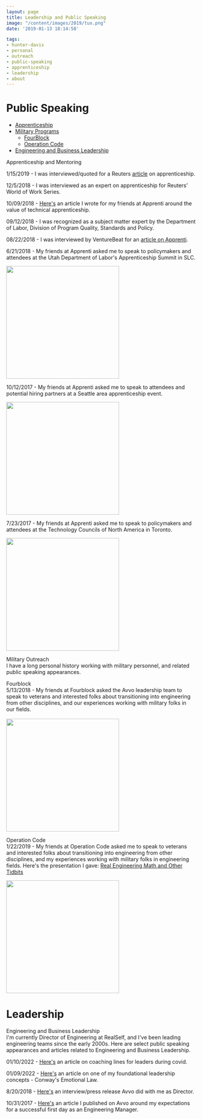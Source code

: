 ```yaml
---
layout: page
title: Leadership and Public Speaking
image: "/content/images/2019/tux.png"
date: '2019-01-13 18:14:58'

tags:
- hunter-davis
- personal
- outreach
- public-speaking
- apprenticeship
- leadership
- about
---
```

# Public Speaking
+ [Apprenticeship](#apprenticeship)
+ [Military Programs](#military)
  + [FourBlock](#fourblock)
  + [Operation Code](#operationcode)
+ [Engineering and Business Leadership](#leadership)


<a id='apprenticeship'>Apprenticeship and Mentoring</a>
<br>

1/15/2019 - I was interviewed/quoted for a Reuters <a href="https://www.reuters.com/article/us-world-work-apprenti/living-the-tech-dream-thanks-to-a-novel-apprenticeship-program-idUSKCN1P91CY">article</a> on apprenticeship. 

12/5/2018 - I was interviewed as an expert on apprenticeship for Reuters’ World of Work Series.

10/09/2018 - <a href="https://apprenticareers.org/why-your-company-and-the-tech-industry-needs-apprenticeships/">Here's</a> an article I wrote for my friends at Apprenti around the value of technical apprenticeship.

09/12/2018 - I was recognized as a subject matter expert by the Department of Labor, Division of Program Quality, Standards and Policy.

08/22/2018 - I was interviewed by VentureBeat for an <a href="https://venturebeat.com/2018/08/22/seattles-apprenti-seeks-to-take-its-tech-apprenticeship-program-nationwide/">article on Apprenti</a>.

6/21/2018 - My friends at Apprenti asked me to speak to policymakers and attendees at the Utah Department of Labor's Apprenticeship Summit in SLC.
<br>

<img src="http://www.hunterdavis.com/content/images/2019/apprentice_panel_SLC.jpg" height="300">

10/12/2017 - My friends at Apprenti asked me to speak to attendees and potential hiring partners at a Seattle area apprenticeship event.
<br>

<img src="http://www.hunterdavis.com/content/images/2019/apprenti_codefellows.jpg" height="300">

7/23/2017 - My friends at Apprenti asked me to speak to policymakers and attendees at the Technology Councils of North America in Toronto.
<br>

<img src="http://www.hunterdavis.com/content/images/2019/apprenti_tecna17.jpg" height="300">

<a id='military'>Military Outreach</a>
<br>
I have a long personal history working with military personnel, and related public speaking appearances.

<a id='fourblock'>Fourblock</a>
<br>
5/13/2018 - My friends at Fourblock asked the Avvo leadership team to speak to veterans and interested folks about transitioning into engineering from other disciplines, and our experiences working with military folks in our fields.  
<br><img src="http://www.hunterdavis.com/content/images/2019/fourblock.jpeg" height="300">

<a id='operationcode'>Operation Code</a>
<br>
1/22/2019 - My friends at Operation Code asked me to speak to veterans and interested folks about transitioning into engineering from other disciplines, and my experiences working with military folks in engineering fields.  Here's the presentation I gave: <a href="http://www.hunterdavis.com/PRESENTATION-The-Math-I-Wish-I-Learned/">Real Engineering Math and Other Tidbits</a>

<img src="http://www.hunterdavis.com/content/images/2019/hunter_onstage_january_2019.jpeg" height="300">

# Leadership

<a id='leadership'>Engineering and Business Leadership</a>
<br>
I'm currently Director of Engineering at RealSelf, and I've been leading engineering teams since the early 2000s. Here are select public speaking appearances and articles related to Engineering and Business Leadership.

01/10/2022 - <a href="http://www.hunterdavis.com/2022/01/10/coaching-new-leaders-during-covid.html">Here's</a> an article on coaching lines for leaders during covid.

01/09/2022 - <a href="http://www.hunterdavis.com/2022/01/09/conways-emotional-law.html">Here's</a> an article on one of my foundational leadership concepts - Conway's Emotional Law.

8/20/2018 - <a href="https://stories.avvo.com/inside-avvo/life-at-avvo/meet-hunter-davis">Here's</a> an interview/press release Avvo did with me as Director.

10/31/2017 - <a href="http://engineering.avvo.com/articles/your-first-day-as-an-engineering-manager.html">Here's</a> an article I published on Avvo around my expectations for a successful first day as an Engineering Manager.  
